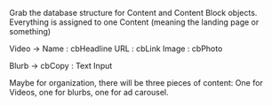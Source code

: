 Grab the database structure for Content and Content Block objects.
Everything is assigned to one Content (meaning the landing page or something)

Video ->
    Name : cbHeadline
    URL : cbLink
    Image : cbPhoto

Blurb ->
    cbCopy : Text Input

Maybe for organization, there will be three pieces of content: One for Videos, one for blurbs, one for ad carousel.